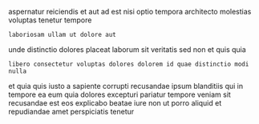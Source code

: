 <!--
title: Assimilated empowering utilisation
author: Meaghan
date: 2014-10-15-1711
link: 2014-10-15-1711-assimilated-empowering-utilisation
tags: [graphics,inject,icons]
-->

 aspernatur reiciendis et aut ad est nisi optio
tempora architecto molestias
voluptas tenetur tempore
 	laboriosam ullam ut dolore aut
unde distinctio dolores placeat laborum sit veritatis sed non
et quis quia
 	libero consectetur voluptas dolores dolorem id quae distinctio modi nulla
et quia quis iusto a sapiente corrupti recusandae ipsum
blanditiis qui in tempore ea eum quia dolores excepturi pariatur
tempore veniam sit recusandae est eos explicabo beatae
iure non ut
porro aliquid et repudiandae amet perspiciatis tenetur